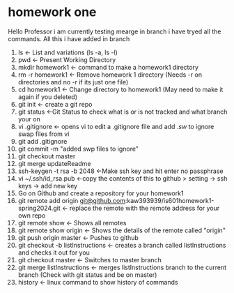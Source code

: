 # homework one
 Hello Professor i am currently testing mearge in branch
i have tryed all the commands.
All this i have added in branch
1.  ls <- List and variations (ls -a, ls -l)
2.  pwd <- Present Working Directory
3.  mkdir homework1 <- command to make a homework1 directory
4.  rm -r homework1 <- Remove homework 1 directory (Needs -r on directories and no -r if its just one file)
5.  cd homework1 <- Change directory to homework1 (May need to make it again if you deleted)
6.  git init <- create a git repo
7.  git status <-Git Status to check what is or is not tracked and what branch your on
8.  vi .gitignore <- opens vi to edit a .gitignore file and add *.sw* to ignore swap files from vi
9.  git add .gitignore
10. git commit -m "added swp files to ignore"
11. git checkout master
12. git merge updateReadme
13. ssh-keygen -t rsa -b 2048  <-Make ssh key and hit enter no passphrase
14. vi ~/.ssh/id_rsa.pub <-copy the contents of this to github > setting -> ssh keys -> add new key
15. Go on Github and create a repository for your homework1 
16. git remote add origin git@github.com:kaw393939/is601homework1-spring2024.git <- replace the remote with the remote address for your own repo
17. git remote show <- Shows all remotes
18. git remote show origin <- Shows the details of the remote called "origin"
19. git push origin master <- Pushes to github 
20. git checkout -b listInstructions <- creates a branch called listInstructions and checks it out for you
21. git checkout master <- Switches to master branch
22. git merge listInstructions <- merges listInstructions branch to the current branch (Check with git status and be on master)
23. history <- linux command to show history of commands
